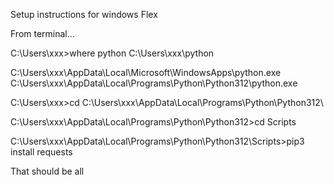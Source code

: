 Setup instructions for windows Flex


From terminal...

C:\Users\xxx>where python
C:\Users\xxx\python

C:\Users\xxx\AppData\Local\Microsoft\WindowsApps\python.exe
C:\Users\xxx\AppData\Local\Programs\Python\Python312\python.exe

C:\Users\xxx>cd C:\Users\xxx\AppData\Local\Programs\Python\Python312\

C:\Users\xxx\AppData\Local\Programs\Python\Python312>cd Scripts

C:\Users\xxx\AppData\Local\Programs\Python\Python312\Scripts>pip3 install requests

That should be all






